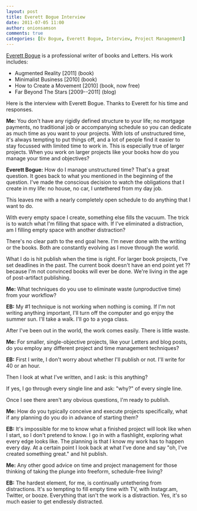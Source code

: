```yaml
---
layout: post
title: Everett Bogue Interview
date: 2011-07-05 11:00
author: onionsamson
comments: true
categories: [Ev Bogue, Everett Bogue, Interview, Project Management]
---
```


[Everett Bogue](http://evbogue.com "Everett Bogue (homepage)") is a
professional writer of books and Letters. His work includes:

-   Augmented Reality [2011] (book)
-   Minimalist Business [2010] (book)
-   How to Create a Movement [2010] (book, now free)
-   Far Beyond The Stars [2009--2011] (blog)

Here is the interview with Everett Bogue. Thanks to Everett for his time
and responses.

**Me:** You don't have any rigidly defined structure to your life; no
mortgage payments, no traditional job or accompanying schedule so you
can dedicate as much time as you want to your projects. With lots of
unstructured time, it's always tempting to put things off, and a lot of
people find it easier to stay focussed with limited time to work in.
This is especially true of larger projects. When you work on larger
projects like your books how do you manage your time and objectives?

**Everett Bogue:** How do I manage unstructured time? That's a great
question. It goes back to what you mentioned in the beginning of the
question. I've made the conscious decision to watch the obligations
that I create in my life: no house, no car, I untethered from my day
job.

This leaves me with a nearly completely open schedule to do anything
that I want to do.

With every empty space I create, something else fills the vacuum. The
trick is to watch what I'm filling that space with. If I've eliminated
a distraction, am I filling empty space with another distraction?

There's no clear path to the end goal here. I'm never done with the
writing or the books. Both are constantly evolving as I move through the
world.

What I do is hit publish when the time is right. For larger book
projects, I've set deadlines in the past. The current book doesn't
have an end point yet ?? because I'm not convinced books will ever be
done. We're living in the age of post-artifact publishing.

**Me:** What techniques do you use to eliminate waste (unproductive
time) from your workflow?

**EB:** My #1 technique is not working when nothing is coming. If I'm
not writing anything important, I'll turn off the computer and go enjoy
the summer sun. I'll take a walk. I'll go to a yoga class.

After I've been out in the world, the work comes easily. There is
little waste.

**Me:** For smaller, single-objective projects, like your Letters and
blog posts, do you employ any different project and time management
techniques?

**EB:** First I write, I don't worry about whether I'll publish or
not. I'll write for 40 or an hour.

Then I look at what I've written, and I ask: is this anything?

If yes, I go through every single line and ask: "why?" of every single
line.

Once I see there aren't any obvious questions, I'm ready to publish.

**Me:** How do you typically conceive and execute projects specifically,
what if any planning do you do in advance of starting them?

**EB:** It's impossible for me to know what a finished project will
look like when I start, so I don't pretend to know. I go in with a
flashlight, exploring what every edge looks like. The planning is that I
know my work has to happen every day. At a certain point I look back at
what I've done and say "oh, I've created something great." and hit
publish.

**Me:** Any other good advice on time and project management for those
thinking of taking the plunge into freeform, schedule-free living?

**EB:** The hardest element, for me, is continually untethering from
distractions. It's so tempting to fill empty time with TV, with
Instagr.am, Twitter, or booze. Everything that isn't the work is a
distraction. Yes, it's so much easier to get endlessly distracted.
